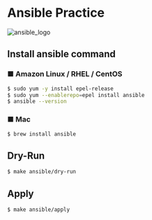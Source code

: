 # Ansible Practice

![ansible_logo](https://user-images.githubusercontent.com/16132069/73150741-20dcac00-410b-11ea-9b42-c08d3229fc5c.png)

## Install ansible command

### ■ Amazon Linux / RHEL / CentOS
```bash
$ sudo yum -y install epel-release
$ sudo yum --enablerepo=epel install ansible
$ ansible --version
```

### ■ Mac

```bash
$ brew install ansible
```

## Dry-Run

```bash
$ make ansible/dry-run
```

## Apply
```bash
$ make ansible/apply
```